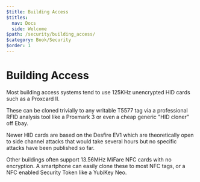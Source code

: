 ```yaml
---
$title: Building Access
$titles:
  nav: Docs
  side: Welcome
$path: /security/building_access/
$category: Book/Security
$order: 1
---
```



# Building Access

Most building access systems tend to use 125KHz unencrypted HID cards such as a
Proxcard II.

These can be cloned trivially to any writable T5577 tag via a professional RFID
analysis tool like a Proxmark 3 or even a cheap generic "HID cloner" off Ebay.

Newer HID cards are based on the Desfire EV1 which are theoretically open to
side channel attacks that would take several hours but no specific attacks have
been published so far.

Other buildings often support 13.56MHz MiFare NFC cards with no encryption. A
smartphone can easily clone these to most NFC tags, or a NFC enabled Security
Token like a YubiKey Neo.

